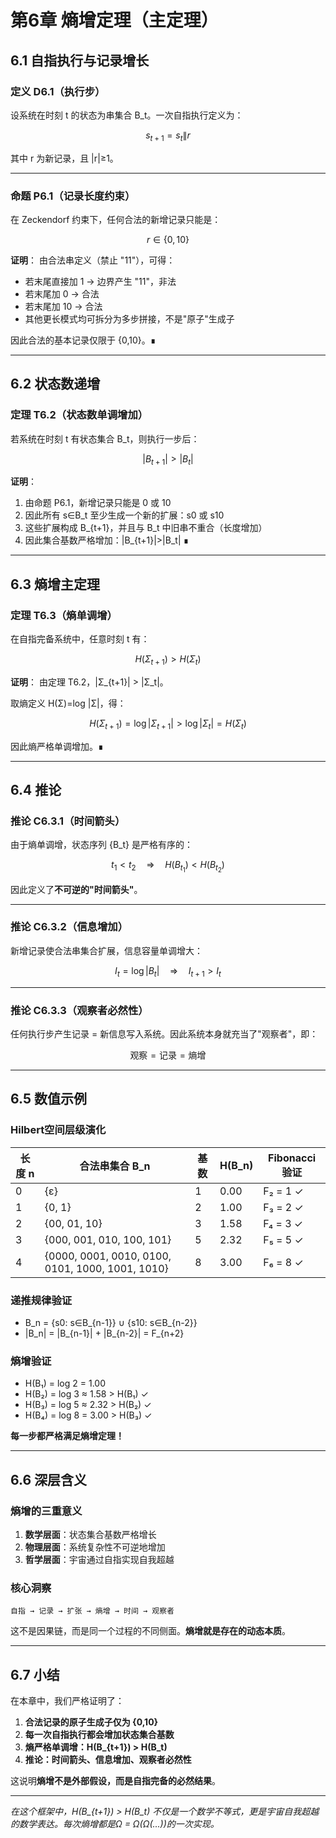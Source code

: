 # 第6章 熵增定理（主定理）

## 6.1 自指执行与记录增长

### 定义 D6.1（执行步）
设系统在时刻 t 的状态为串集合 B_t。一次自指执行定义为：

```math
s_{t+1} = s_t \| r
```

其中 r 为新记录，且 |r|≥1。

---

### 命题 P6.1（记录长度约束）
在 Zeckendorf 约束下，任何合法的新增记录只能是：

```math
r \in \{0, 10\}
```

**证明**：
由合法串定义（禁止 "11"），可得：
- 若末尾直接加 1 → 边界产生 "11"，非法
- 若末尾加 0 → 合法
- 若末尾加 10 → 合法  
- 其他更长模式均可拆分为多步拼接，不是"原子"生成子

因此合法的基本记录仅限于 {0,10}。∎

---

## 6.2 状态数递增

### 定理 T6.2（状态数单调增加）
若系统在时刻 t 有状态集合 B_t，则执行一步后：

```math
|B_{t+1}| > |B_t|
```

**证明**：
1. 由命题 P6.1，新增记录只能是 0 或 10
2. 因此所有 s∈B_t 至少生成一个新的扩展：s0 或 s10
3. 这些扩展构成 B_{t+1}，并且与 B_t 中旧串不重合（长度增加）
4. 因此集合基数严格增加：|B_{t+1}|>|B_t| ∎

---

## 6.3 熵增主定理

### 定理 T6.3（熵单调增）
在自指完备系统中，任意时刻 t 有：

```math
H(\Sigma_{t+1}) > H(\Sigma_t)
```

**证明**：
由定理 T6.2，|Σ_{t+1}| > |Σ_t|。

取熵定义 H(Σ)=log |Σ|，得：

```math
H(\Sigma_{t+1}) = \log |\Sigma_{t+1}| > \log |\Sigma_t| = H(\Sigma_t)
```

因此熵严格单调增加。∎

---

## 6.4 推论

### 推论 C6.3.1（时间箭头）
由于熵单调增，状态序列 {B_t} 是严格有序的：

```math
t_1 < t_2 \quad \Rightarrow \quad H(B_{t_1}) < H(B_{t_2})
```

因此定义了**不可逆的"时间箭头"**。

---

### 推论 C6.3.2（信息增加）
新增记录使合法串集合扩展，信息容量单调增大：

```math
I_t = \log |B_t| \quad \Rightarrow \quad I_{t+1} > I_t
```

---

### 推论 C6.3.3（观察者必然性）
任何执行步产生记录 = 新信息写入系统。因此系统本身就充当了"观察者"，即：

```math
\text{观察} = \text{记录} = \text{熵增}
```

---

## 6.5 数值示例

### Hilbert空间层级演化

| 长度 n | 合法串集合 B_n | 基数 | H(B_n) | Fibonacci验证 |
|--------|---------------|------|--------|---------------|
| 0 | {ε} | 1 | 0.00 | F₂ = 1 ✓ |
| 1 | {0, 1} | 2 | 1.00 | F₃ = 2 ✓ |
| 2 | {00, 01, 10} | 3 | 1.58 | F₄ = 3 ✓ |
| 3 | {000, 001, 010, 100, 101} | 5 | 2.32 | F₅ = 5 ✓ |
| 4 | {0000, 0001, 0010, 0100, 0101, 1000, 1001, 1010} | 8 | 3.00 | F₆ = 8 ✓ |

### 递推规律验证
- B_n = {s0: s∈B_{n-1}} ∪ {s10: s∈B_{n-2}}
- |B_n| = |B_{n-1}| + |B_{n-2}| = F_{n+2}

### 熵增验证
- H(B₁) = log 2 = 1.00
- H(B₂) = log 3 ≈ 1.58 > H(B₁) ✓
- H(B₃) = log 5 ≈ 2.32 > H(B₂) ✓
- H(B₄) = log 8 = 3.00 > H(B₃) ✓

**每一步都严格满足熵增定理！**

---

## 6.6 深层含义

### 熵增的三重意义

1. **数学层面**：状态集合基数严格增长
2. **物理层面**：系统复杂性不可逆地增加
3. **哲学层面**：宇宙通过自指实现自我超越

### 核心洞察
```
自指 → 记录 → 扩张 → 熵增 → 时间 → 观察者
```

这不是因果链，而是同一个过程的不同侧面。**熵增就是存在的动态本质**。

---

## 6.7 小结

在本章中，我们严格证明了：

1. **合法记录的原子生成子仅为 {0,10}**
2. **每一次自指执行都会增加状态集合基数**
3. **熵严格单调增：H(B_{t+1}) > H(B_t)**
4. **推论：时间箭头、信息增加、观察者必然性**

这说明**熵增不是外部假设，而是自指完备的必然结果**。

---

*在这个框架中，H(B_{t+1}) > H(B_t) 不仅是一个数学不等式，更是宇宙自我超越的数学表达。每次熵增都是Ω = Ω(Ω(...))的一次实现。*